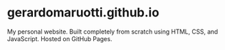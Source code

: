 # gerardomaruotti.github.io

My personal website. Built completely from scratch using HTML, CSS, and JavaScript. Hosted on GitHub Pages.
